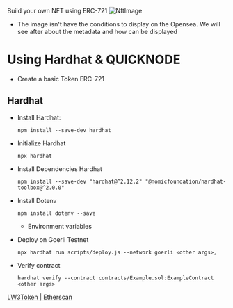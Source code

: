 Build your own NFT using ERC-721
![NftImage](https://user-images.githubusercontent.com/57544272/201121621-a0fb27e0-104d-4a4d-ac31-f6b6bab5161e.png)
- The image isn't have the conditions to display on the Opensea. We will see after about the metadata and how can be displayed

# Using Hardhat & QUICKNODE 

- Create a basic Token ERC-721

## Hardhat
- Install Hardhat:
    ```
    npm install --save-dev hardhat
    ````

- Initialize Hardhat
    ```
    npx hardhat
    ```
- Install Dependencies Hardhat
    ```
    npm install --save-dev "hardhat@^2.12.2" "@nomicfoundation/hardhat-toolbox@^2.0.0"
    ```

- Install Dotenv
    ```
    npm install dotenv --save
    ```
    - Environment variables

- Deploy on Goerli Testnet    
    ```
    npx hardhat run scripts/deploy.js --network goerli <other args>,
    ```
- Verify contract 
    ```
    hardhat verify --contract contracts/Example.sol:ExampleContract <other args>

    ```
[LW3Token | Etherscan](https://goerli.etherscan.io/address/0x0755b47E70C7fcd556176D4d3882E2951773075e#code)

